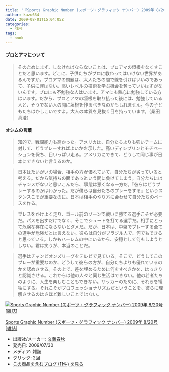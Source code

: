 ```yaml
---
title: '『Sports Graphic Number (スポーツ・グラフィック ナンバー) 2009年 8/20号 [雑誌]』で気になった部分'
author: kazu634
date: 2009-08-01T15:04:05Z
categories:
  - 引用
tags:
  - book
---
```

<div class="section">
<h4>
    プロとアマについて
</h4>

<blockquote>
<p>
      そのためにまず、しなければならないことは、プロアマの垣根をなくすことだと思います。どこに、子供たちがプロに教わってはいけない世界があるんですか。プロアマの問題は、大人たちの間で線を引けばいいのであって、子供に罪はない。高いレベルの技術を学ぶ機会を奪っていいはずがないんです。プロにも不勉強な人はいます。アマにも熱心に勉強している方はいます。だから、プロとアマの垣根を取り払った後には、勉強している人と、そうでない人の間に垣根を作るべきなのかもしれません。今の子どもたちはかしこいですよ。大人の本質を見抜く目を持っています。（桑田　真澄）
</p>
</blockquote>

<h4>
    オシムの言葉
</h4>

<blockquote>
<p>
      知的で、戦闘能力も高かった。アメリカは、自分たちよりも強いチームに対して、どうプレーすればよいかを示した。高いディシプリンとモチベーションを保ち、目いっぱい走る。アメリカにできて、どうして同じ事が日本にできないと言えるのか。
</p>
</blockquote>

<blockquote>
<p>
      日本はたいがいの場合、相手の方が優れていて、自分たちが劣っていると考える。だから気持ちの面であっという間に負けてしまう。自分たちにはチャンスがないと思いこんだら、事態は悪くなる一方だ。『彼らはどうプレーするのかはわかった。だが僕らは自分たちのプレーをする』というスタンスこそが重要なのに。日本は相手のやり方に会わせて自分たちのベースを作る。
</p>
</blockquote>

<blockquote>
<p>
      ブレスをかけよく走り、ゴール前のゾーンで戦いに勝てる選手こそが必要だ。パスを出すだけでなく、そこでシュートを打てる選手だ。相手にとって危険な存在にならないとダメだ。だが、日本は、中盤でプレーする全ての選手が危険だとは言えない。彼らは自分がブラジル人で、何でもできると思っている。しかもハーレムの中にいるから、安穏として何もしようとしない。君は笑うが、本当のことだ。
</p>
</blockquote>

<blockquote>
<p>
      選手はチャンピオンズリーグをテレビで見ている。そこで、どうしてこのプレーが重要なのか、どうして彼らの方が、自分たちよりも優れているのかを認めさせる。その上で、差を埋めるために何をすべきかを、はっきりと認識させる。これからは他の人々と同じ生活はできない。他の若者たちのように、人生を楽しむこともできない。サッカーのために、それらを犠牲にする。それこそがプロフェッショナリズムだということを、彼らに理解させるのはさほど難しいことではない。
</p>
</blockquote>

<div class="hatena-asin-detail">
<a href="http://www.amazon.co.jp/dp/B002HSX6OU/?tag=hatena_st1-22&ascsubtag=d-7ibv" onclick="__gaTracker('send', 'event', 'outbound-article', 'http://www.amazon.co.jp/dp/B002HSX6OU/?tag=hatena_st1-22&ascsubtag=d-7ibv', '');"><img src="https://images-na.ssl-images-amazon.com/images/I/512R1UH4gjL._SL160_.jpg" class="hatena-asin-detail-image" alt="Sports Graphic Number (スポーツ・グラフィック ナンバー) 2009年 8/20号 [雑誌]" title="Sports Graphic Number (スポーツ・グラフィック ナンバー) 2009年 8/20号 [雑誌]" /></a></p>

<div class="hatena-asin-detail-info">
<p class="hatena-asin-detail-title">
<a href="http://www.amazon.co.jp/dp/B002HSX6OU/?tag=hatena_st1-22&ascsubtag=d-7ibv" onclick="__gaTracker('send', 'event', 'outbound-article', 'http://www.amazon.co.jp/dp/B002HSX6OU/?tag=hatena_st1-22&ascsubtag=d-7ibv', 'Sports Graphic Number (スポーツ・グラフィック ナンバー) 2009年 8/20号 [雑誌]');">Sports Graphic Number (スポーツ・グラフィック ナンバー) 2009年 8/20号 [雑誌]</a>
</p>

<ul>
<li>
<span class="hatena-asin-detail-label">出版社/メーカー:</span> <a href="http://d.hatena.ne.jp/keyword/%CA%B8%E9%BA%BD%D5%BD%A9" onclick="__gaTracker('send', 'event', 'outbound-article', 'http://d.hatena.ne.jp/keyword/%CA%B8%E9%BA%BD%D5%BD%A9', '文藝春秋');" class="keyword">文藝春秋</a>
</li>
<li>
<span class="hatena-asin-detail-label">発売日:</span> 2009/07/30
</li>
<li>
<span class="hatena-asin-detail-label">メディア:</span> 雑誌
</li>
<li>
<span class="hatena-asin-detail-label">クリック</span>: 2回
</li>
<li>
<a href="http://d.hatena.ne.jp/asin/B002HSX6OU" onclick="__gaTracker('send', 'event', 'outbound-article', 'http://d.hatena.ne.jp/asin/B002HSX6OU', 'この商品を含むブログ (11件) を見る');" target="_blank">この商品を含むブログ (11件) を見る</a>
</li>
</ul>
</div>

<div class="hatena-asin-detail-foot">
</div>
</div>
</div>
